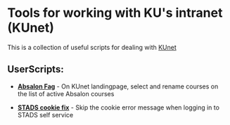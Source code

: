 # Tools for working with KU's intranet (KUnet)

This is a collection of useful scripts for dealing with
[KUnet](https://intranet.ku.dk)

## UserScripts:

* **[Absalon Fag](https://userscripts.org/scripts/show/145684)** -
    On KUnet landingpage, select and rename courses on the list of active Absalon courses

* **[STADS cookie fix](https://userscripts.org/scripts/show/176027)** -
    Skip the cookie error message when logging in to STADS self service
